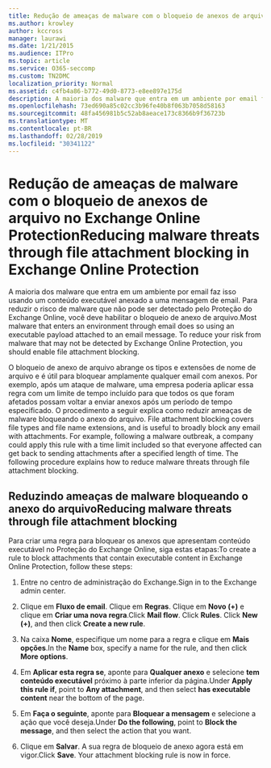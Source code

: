 ```yaml
---
title: Redução de ameaças de malware com o bloqueio de anexos de arquivo no Exchange Online Protection
ms.author: krowley
author: kccross
manager: laurawi
ms.date: 1/21/2015
ms.audience: ITPro
ms.topic: article
ms.service: O365-seccomp
ms.custom: TN2DMC
localization_priority: Normal
ms.assetid: c4fb4a86-b772-49d0-8773-e8ee897e175d
description: A maioria dos malware que entra em um ambiente por email faz isso usando um conteúdo executável anexado a uma mensagem de email. Para reduzir o risco de malware que não pode ser detectado pelo Proteção do Exchange Online, você deve habilitar o bloqueio de anexo de arquivo.
ms.openlocfilehash: 73ed690a85c02cc3b96fe40b8f063b7058d58163
ms.sourcegitcommit: 48fa456981b5c52ab8aeace173c8366b9f36723b
ms.translationtype: MT
ms.contentlocale: pt-BR
ms.lasthandoff: 02/28/2019
ms.locfileid: "30341122"
---
```

# <a name="reducing-malware-threats-through-file-attachment-blocking-in-exchange-online-protection"></a><span data-ttu-id="323e1-104">Redução de ameaças de malware com o bloqueio de anexos de arquivo no Exchange Online Protection</span><span class="sxs-lookup"><span data-stu-id="323e1-104">Reducing malware threats through file attachment blocking in Exchange Online Protection</span></span>

<span data-ttu-id="323e1-p102">A maioria dos malware que entra em um ambiente por email faz isso usando um conteúdo executável anexado a uma mensagem de email. Para reduzir o risco de malware que não pode ser detectado pelo Proteção do Exchange Online, você deve habilitar o bloqueio de anexo de arquivo.</span><span class="sxs-lookup"><span data-stu-id="323e1-p102">Most malware that enters an environment through email does so using an executable payload attached to an email message. To reduce your risk from malware that may not be detected by Exchange Online Protection, you should enable file attachment blocking.</span></span> 
  
<span data-ttu-id="323e1-p103">O bloqueio de anexo de arquivo abrange os tipos e extensões de nome de arquivo e é útil para bloquear amplamente qualquer email com anexos. Por exemplo, após um ataque de malware, uma empresa poderia aplicar essa regra com um limite de tempo incluído para que todos os que foram afetados possam voltar a enviar anexos após um período de tempo especificado. O procedimento a seguir explica como reduzir ameaças de malware bloqueando o anexo do arquivo. </span><span class="sxs-lookup"><span data-stu-id="323e1-p103">File attachment blocking covers file types and file name extensions, and is useful to broadly block any email with attachments. For example, following a malware outbreak, a company could apply this rule with a time limit included so that everyone affected can get back to sending attachments after a specified length of time. The following procedure explains how to reduce malware threats through file attachment blocking.</span></span> 
  
## <a name="reducing-malware-threats-through-file-attachment-blocking"></a><span data-ttu-id="323e1-110">Reduzindo ameaças de malware bloqueando o anexo do arquivo</span><span class="sxs-lookup"><span data-stu-id="323e1-110">Reducing malware threats through file attachment blocking</span></span>

<span data-ttu-id="323e1-111">Para criar uma regra para bloquear os anexos que apresentam conteúdo executável no Proteção do Exchange Online, siga estas etapas:</span><span class="sxs-lookup"><span data-stu-id="323e1-111">To create a rule to block attachments that contain executable content in Exchange Online Protection, follow these steps:</span></span>
  
1. <span data-ttu-id="323e1-112">Entre no centro de administração do Exchange.</span><span class="sxs-lookup"><span data-stu-id="323e1-112">Sign in to the Exchange admin center.</span></span>
    
2. <span data-ttu-id="323e1-p104">Clique em **Fluxo de email**. Clique em **Regras**. Clique em **Novo (+)** e clique em **Criar uma nova regra**.</span><span class="sxs-lookup"><span data-stu-id="323e1-p104">Click **Mail flow**. Click **Rules**. Click **New (+)**, and then click **Create a new rule**.</span></span> 
    
3. <span data-ttu-id="323e1-116">Na caixa **Nome**, especifique um nome para a regra e clique em **Mais opções**.</span><span class="sxs-lookup"><span data-stu-id="323e1-116">In the **Name** box, specify a name for the rule, and then click **More options**.</span></span> 
    
4. <span data-ttu-id="323e1-117">Em **Aplicar esta regra se**, aponte para **Qualquer anexo** e selecione **tem conteúdo executável** próximo à parte inferior da página.</span><span class="sxs-lookup"><span data-stu-id="323e1-117">Under **Apply this rule if**, point to **Any attachment**, and then select **has executable content** near the bottom of the page.</span></span> 
    
5. <span data-ttu-id="323e1-118">Em **Faça o seguinte**, aponte para **Bloquear a mensagem** e selecione a ação que você deseja.</span><span class="sxs-lookup"><span data-stu-id="323e1-118">Under **Do the following**, point to **Block the message**, and then select the action that you want.</span></span> 
    
6. <span data-ttu-id="323e1-p105">Clique em **Salvar**. A sua regra de bloqueio de anexo agora está em vigor.</span><span class="sxs-lookup"><span data-stu-id="323e1-p105">Click **Save**. Your attachment blocking rule is now in force.</span></span> 
    
